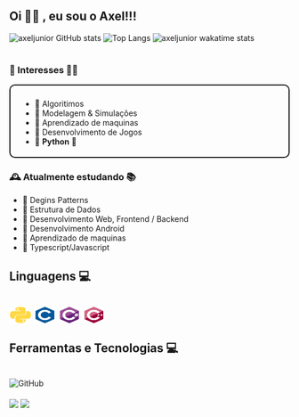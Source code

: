 ## Oi 👋🏽 , eu sou o Axel!!!

![axeljunior GitHub stats](https://github-readme-stats.vercel.app/api?username=axeljunior&show_icons=true&theme=slateorange)
![Top Langs](https://github-readme-stats.vercel.app/api/top-langs/?username=axeljunior&layout=compact&exclude_repo=Alura-ImersaoDados&langs_count=16&theme=slateorange)
![axeljunior wakatime stats](https://github-readme-stats.vercel.app/api/wakatime?username=axeljunior&theme=slateorange)
  
#
### 🖤 Interesses 👨‍💻

<div style="border-width:2px;border:2px solid;border-radius:10px;padding:10px 10px 5px 20px;">
 
* 📌 Algoritimos
* 📌 Modelagem & Simulações
* 📌 Aprendizado de maquinas
* 📌 Desenvolvimento de Jogos
* 📌 **Python** 💖

</div>

### 🕰 Atualmente estudando 📚
<div>

* 📌 Degins Patterns
* 📌 Estrutura de Dados
* 📌 Desenvolvimento Web, Frontend / Backend
* 📌 Desenvolvimento Android
* 📌 Aprendizado de maquinas
* 📌 Typescript/Javascript

## Linguagens 💻
<div style="display: inline_block"><br>
  <img align="center" alt="Axel-Py" height="30" width="40" src="https://raw.githubusercontent.com/devicons/devicon/master/icons/python/python-plain.svg">
  <img align="center" alt="Axel-c" height="30" width="40" src="https://raw.githubusercontent.com/devicons/devicon/master/icons/c/c-plain.svg">
  <img align="center" alt="Axel-Csharp" height="30" width="40" src="https://raw.githubusercontent.com/devicons/devicon/master/icons/csharp/csharp-original.svg">
  <img align="center" alt="Axel-Cplusplus" height="30" width="40" src="https://raw.githubusercontent.com/devicons/devicon/master/icons/cplusplus/cplusplus-original.svg">
</div>

## Ferramentas e Tecnologias 💻
<div style="display: inline_block"><br>
  <img alt="GitHub" src="https://img.shields.io/badge/github-%23121011.svg?style=for-the-badge&logo=github&logoColor=white"/>

</div>
  
  ####
  
  <div>
  <a href = "mailto: alexandre_junior@id.uff.br"><img src="https://img.shields.io/badge/-Gmail-%23EA4335?style=for-the-badge&logo=gmail&logoColor=white" target="_blank"></a>
  <a href="https://www.linkedin.com/in/axel-júnior-504082211" target="_blank"><img src="https://img.shields.io/badge/-LinkedIn-%230077B5?style=for-the-badge&logo=linkedin&logoColor=white" target="_blank"></a>
</div>
